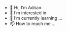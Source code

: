 - 👋 Hi, I’m Adrian
- 👀 I’m interested in 
- 🌱 I’m currently learning ...
- 📫 How to reach me ...

<!---
R34P3R44/R34P3R44 is a ✨ special ✨ repository because its `README.md` (this file) appears on your GitHub profile.
You can click the Preview link to take a look at your changes.
--->
